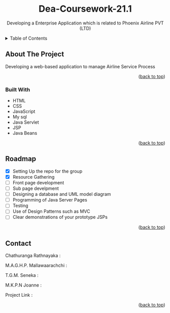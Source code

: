 <div id="top"></div>
<h1 align="center">Dea-Coursework-21.1</h1>
<p align="center"> Developing a Enterprise Application which is related to Phoenix Airline PVT (LTD) </p>
<details>
  <summary>Table of Contents</summary>
  <ol>
    <li>
      <a href="#about-the-project">About The Project</a>
      <ul>
        <li><a href="#built-with">Built With</a></li>
      </ul>
    <li><a href="#roadmap">Roadmap</a></li>
    <li><a href="#contact">Contact</a></li>
    <li><a href="#acknowledgments">Acknowledgments</a></li>
  </ol>
</details>


## About The Project
Developing a web-based application to manage Airline Service Process

<p align="right">(<a href="#top">back to top</a>)</p>

### Built With
* HTML
* CSS
* JavaScript
* My sql
* Java Servlet
* JSP
* Java Beans

<p align="right">(<a href="#top">back to top</a>)</p>

## Roadmap
- [x] Setting Up the repo for the group
- [x] Resource Gathering
- [ ] Front page development
- [ ] Sub page develpment
- [ ] Designing a database and UML model diagram 
- [ ] Programming of Java Server Pages 
- [ ] Testing
- [ ] Use of Design Patterns such as MVC 
- [ ] Clear demonstrations of your prototype JSPs 

<p align="right">(<a href="#top">back to top</a>)</p>

## Contact
Chathuranga Rathnayaka : 

M.A.G.H.P. Mallawaarachchi : 

T.G.M. Seneka : 

M.K.P.N Joanne  :  

Project Link  :
<p align="right">(<a href="#top">back to top</a>)</p>
